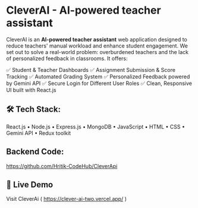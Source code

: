 # CleverAI - AI-powered teacher assistant
CleverAI is an **AI-powered teacher assistant** web application designed to reduce teachers' manual workload and enhance student engagement. 
We set out to solve a real-world problem: overburdened teachers and the lack of personalized feedback in classrooms. It offers:

✅ Student & Teacher Dashboards
✅ Assignment Submission & Score Tracking
✅ Automated Grading System
✅ Personalized Feedback powered by Gemini API
✅ Secure Login for Different User Roles
✅ Clean, Responsive UI built with React.js


## 🛠 Tech Stack:
React.js • Node.js • Express.js • MongoDB • JavaScript • HTML • CSS • Gemini API • Redux toolkit 

## Backend Code:
https://github.com/Hritik-CodeHub/CleverApi

## 🔗 Live Demo
Visit CleverAi ( https://clever-ai-two.vercel.app/ )